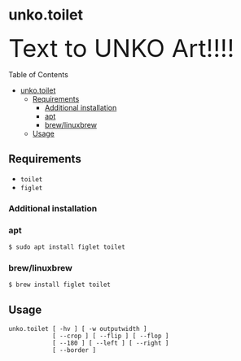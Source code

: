 # unko.toilet

<font size=7>Text to UNKO Art!!!!</font>

Table of Contents

<!--ts-->
   * [unko.toilet](doc/unko.toilet.md#unkotoilet)
      * [Requirements](doc/unko.toilet.md#requirements)
         * [Additional installation](doc/unko.toilet.md#additional-installation)
         * [apt](doc/unko.toilet.md#apt)
         * [brew/linuxbrew](doc/unko.toilet.md#brewlinuxbrew)
      * [Usage](doc/unko.toilet.md#usage)

<!-- Added by: runner, at: Mon May 25 13:51:46 UTC 2020 -->

<!--te-->

## Requirements

- `toilet`
- `figlet`

### Additional installation

### apt

```sh
$ sudo apt install figlet toilet
```

### brew/linuxbrew

```sh
$ brew install figlet toilet
```

## Usage

```
unko.toilet [ -hv ] [ -w outputwidth ]
            [ --crop ] [ --flip ] [ --flop ]
            [ --180 ] [ --left ] [ --right ]
            [ --border ]
```
